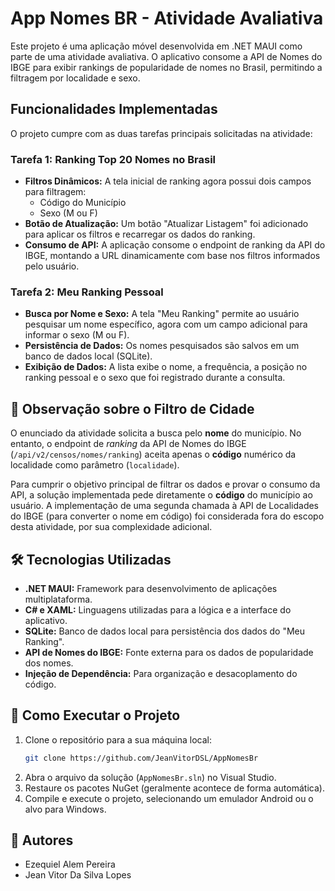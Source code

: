 # App Nomes BR - Atividade Avaliativa

Este projeto é uma aplicação móvel desenvolvida em .NET MAUI como parte de uma atividade avaliativa. O aplicativo consome a API de Nomes do IBGE para exibir rankings de popularidade de nomes no Brasil, permitindo a filtragem por localidade e sexo.

## Funcionalidades Implementadas

O projeto cumpre com as duas tarefas principais solicitadas na atividade:

### Tarefa 1: Ranking Top 20 Nomes no Brasil

-   **Filtros Dinâmicos:** A tela inicial de ranking agora possui dois campos para filtragem:
    -   Código do Município
    -   Sexo (M ou F)
-   **Botão de Atualização:** Um botão "Atualizar Listagem" foi adicionado para aplicar os filtros e recarregar os dados do ranking.
-   **Consumo de API:** A aplicação consome o endpoint de ranking da API do IBGE, montando a URL dinamicamente com base nos filtros informados pelo usuário.

### Tarefa 2: Meu Ranking Pessoal

-   **Busca por Nome e Sexo:** A tela "Meu Ranking" permite ao usuário pesquisar um nome específico, agora com um campo adicional para informar o sexo (M ou F).
-   **Persistência de Dados:** Os nomes pesquisados são salvos em um banco de dados local (SQLite).
-   **Exibição de Dados:** A lista exibe o nome, a frequência, a posição no ranking pessoal e o sexo que foi registrado durante a consulta.

## 📝 Observação sobre o Filtro de Cidade

O enunciado da atividade solicita a busca pelo **nome** do município. No entanto, o endpoint de *ranking* da API de Nomes do IBGE (`/api/v2/censos/nomes/ranking`) aceita apenas o **código** numérico da localidade como parâmetro (`localidade`).

Para cumprir o objetivo principal de filtrar os dados e provar o consumo da API, a solução implementada pede diretamente o **código** do município ao usuário. A implementação de uma segunda chamada à API de Localidades do IBGE (para converter o nome em código) foi considerada fora do escopo desta atividade, por sua complexidade adicional.

## 🛠️ Tecnologias Utilizadas

-   **.NET MAUI:** Framework para desenvolvimento de aplicações multiplataforma.
-   **C# e XAML:** Linguagens utilizadas para a lógica e a interface do aplicativo.
-   **SQLite:** Banco de dados local para persistência dos dados do "Meu Ranking".
-   **API de Nomes do IBGE:** Fonte externa para os dados de popularidade dos nomes.
-   **Injeção de Dependência:** Para organização e desacoplamento do código.

## 🚀 Como Executar o Projeto

1.  Clone o repositório para a sua máquina local:
    ```bash
    git clone https://github.com/JeanVitorDSL/AppNomesBr
    ```
2.  Abra o arquivo da solução (`AppNomesBr.sln`) no Visual Studio.
3.  Restaure os pacotes NuGet (geralmente acontece de forma automática).
4.  Compile e execute o projeto, selecionando um emulador Android ou o alvo para Windows.

## 👥 Autores

* Ezequiel Alem Pereira
* Jean Vitor Da Silva Lopes
